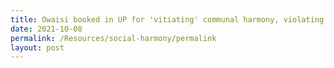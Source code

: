 ```yaml
---
title: Owaisi booked in UP for 'vitiating' communal harmony, violating Covid norms
date: 2021-10-08
permalink: /Resources/social-harmony/permalink
layout: post
---
```

